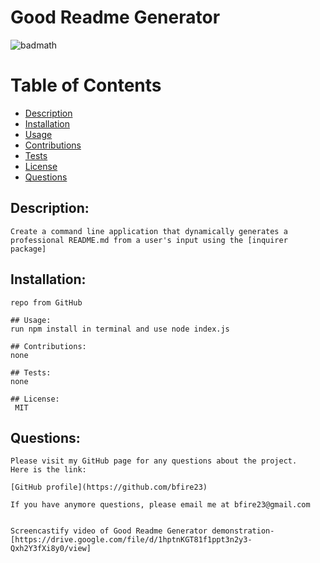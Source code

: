 # Good Readme Generator
  ![badmath](https://img.shields.io/github/languages/top/nielsenjared/badmath)

  # Table of Contents

  * [Description](#description)
  * [Installation](#installation)
  * [Usage](#usage)
  * [Contributions](#contributions)
  * [Tests](#tests)
  * [License](#license)
  * [Questions](#questions)
  
  ## Description:
    Create a command line application that dynamically generates a professional README.md from a user's input using the [inquirer package]
  
  ## Installation:
    repo from GitHub
  
    ## Usage:
    run npm install in terminal and use node index.js
  
    ## Contributions:
    none
  
    ## Tests:
    none
  
    ## License:
     MIT
     
    
  ## Questions:
    Please visit my GitHub page for any questions about the project. 
    Here is the link:

    [GitHub profile](https://github.com/bfire23)

    If you have anymore questions, please email me at bfire23@gmail.com


    Screencastify video of Good Readme Generator demonstration- [https://drive.google.com/file/d/1hptnKGT81f1ppt3n2y3-Qxh2Y3fXi8y0/view]





